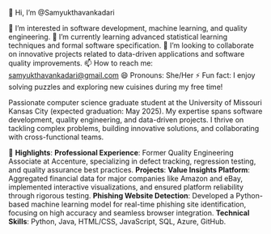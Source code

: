👋 Hi, I’m @Samyukthavankadari

👀 I’m interested in software development, machine learning, and quality engineering.
🌱 I’m currently learning advanced statistical learning techniques and formal software specification.
💞️ I’m looking to collaborate on innovative projects related to data-driven applications and software quality improvements.
📫 How to reach me: samyukthavankadari@gmail.com
😄 Pronouns: She/Her
⚡ Fun fact: I enjoy solving puzzles and exploring new cuisines during my free time!

 Passionate computer science graduate student at the University of Missouri Kansas City (expected graduation: May 2025). My expertise spans software development, quality engineering, and data-driven projects. I thrive on tackling complex problems, building innovative solutions, and collaborating with cross-functional teams.

🌟 **Highlights**:
**Professional Experience**: Former Quality Engineering Associate at Accenture, specializing in defect tracking, regression testing, and quality assurance best practices.
**Projects**:
**Value Insights Platform**: Aggregated financial data for major companies like Amazon and eBay, implemented interactive visualizations, and ensured platform reliability through rigorous testing.
**Phishing Website Detection**: Developed a Python-based machine learning model for real-time phishing site identification, focusing on high accuracy and seamless browser integration.
**Technical Skills**: Python, Java, HTML/CSS, JavaScript, SQL, Azure, GitHub.
